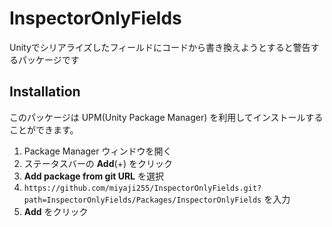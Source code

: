 # InspectorOnlyFields

Unityでシリアライズしたフィールドにコードから書き換えようとすると警告するパッケージです

## Installation

このパッケージは UPM(Unity Package Manager) を利用してインストールすることができます。

1. Package Manager ウィンドウを開く
2. ステータスバーの **Add**(+) をクリック
3. **Add package from git URL** を選択
4. `https://github.com/miyaji255/InspectorOnlyFields.git?path=InspectorOnlyFields/Packages/InspectorOnlyFields` を入力
5. **Add** をクリック
